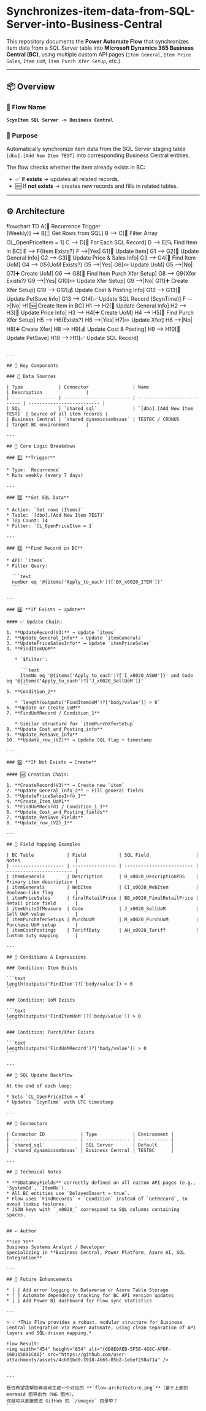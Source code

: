 # Synchronizes-item-data-from-SQL-Server-into-Business-Central

This repository documents the **Power Automate Flow** that synchronizes item data from a SQL Server table into **Microsoft Dynamics 365 Business Central (BC)**, using multiple custom API pages (`Item General`, `Item Price Sales`, `Item UoM`, `Item Purch Xfer Setup`, etc.).

---

## 📦 Overview

### 🔹 Flow Name
**`ScynItem SQL Server -> Business Central`**

### 🔹 Purpose
Automatically synchronize item data from the SQL Server staging table `[dbo].[Add New Item TEST]` into corresponding Business Central entities.

The flow checks whether the item already exists in BC:
- ✅ If **exists** → updates all related records.  
- 🆕 If **not exists** → creates new records and fills in related tables.

---

## ⚙️ Architecture


flowchart TD
    A[🔁 Recurrence Trigger<br>(Weekly)] --> B[🗄️ Get Rows from SQL]
    B --> C[🔎 Filter Array<br>CL_OpenPriceItem = 1]
    C --> D[🔁 For Each SQL Record]
    D --> E[🔍 Find Item in BC]
    E --> F{Item Exists?}
    F -->|Yes| G1[🧩 Update Item]
    G1 --> G2[🧩 Update General Info]
    G2 --> G3[🧩 Update Price & Sales Info]
    G3 --> G4[🔎 Find Item UoM]
    G4 --> G5{UoM Exists?}
    G5 -->|Yes| G6[✏️ Update UoM]
    G5 -->|No| G7[➕ Create UoM]
    G6 --> G8[🔎 Find Item Purch Xfer Setup]
    G8 --> G9{Xfer Exists?}
    G9 -->|Yes| G10[✏️ Update Xfer Setup]
    G9 -->|No| G11[➕ Create Xfer Setup]
    G10 --> G12[💰 Update Cost & Posting Info]
    G12 --> G13[🐾 Update PetSave Info]
    G13 --> G14[✅ Update SQL Record (ScynTime)]
    F -->|No| H1[🆕 Create Item in BC]
    H1 --> H2[🧩 Update General Info]
    H2 --> H3[🧩 Update Price Info]
    H3 --> H4[➕ Create UoM]
    H4 --> H5[🔎 Find Purch Xfer Setup]
    H5 --> H6{Exists?}
    H6 -->|Yes| H7[✏️ Update Xfer]
    H6 -->|No| H8[➕ Create Xfer]
    H8 --> H9[💰 Update Cost & Posting]
    H9 --> H10[🐾 Update PetSave]
    H10 --> H11[✅ Update SQL Record]
````

---

## 🧩 Key Components

### 🔹 Data Sources

| Type             | Connector                | Name                        | Description                |
| ---------------- | ------------------------ | --------------------------- | -------------------------- |
| SQL              | `shared_sql`             | `[dbo].[Add New Item TEST]` | Source of all item records |
| Business Central | `shared_dynamicssmbsaas` | TESTBC / CRONUS             | Target BC environment      |

---

## 🧠 Core Logic Breakdown

### 1️⃣ **Trigger**

* Type: `Recurrence`
* Runs weekly (every 7 days)

---

### 2️⃣ **Get SQL Data**

* Action: `Get rows (Items)`
* Table: `[dbo].[Add New Item TEST]`
* Top Count: 14
* Filter: `CL_OpenPriceItem = 1`

---

### 3️⃣ **Find Record in BC**

* API: `items`
* Filter Query:

  ```text
  number eq '@{items('Apply_to_each')?['BX_x0020_ITEM']}'
  ```

---

### 4️⃣ **If Exists → Update**

#### ✅ Update Chain:

1. **UpdateRecord(V3)** → Update `items`
2. **Update_General_Info** → Update `itemGenerals`
3. **UpdatePriceSalesInfo** → Update `itemPriceSales`
4. **FindItemUoM**

   * `$filter`:

     ```text
     ItemNo eq '@{items('Apply_to_each')?['I_x0020_ASWO']}' and Code eq '@{items('Apply_to_each')?['J_x0020_SellUoM']}'
     ```
5. **Condition_2**

   * `length(outputs('FindItemUoM')?['body/value']) > 0`
6. **Update or Create UoM**
7. **FindUoMRecord / Condition_1**

   * Similar structure for `itemPurchXferSetup`
8. **Update_Cost_and_Posting_info**
9. **Update_PetSave_Info**
10. **Update_row_(V2)** → Update SQL flag + timestamp

---

### 5️⃣ **If Not Exists → Create**

#### 🆕 Creation Chain:

1. **CreateRecord(V3)** → Create new `item`
2. **Update_General_Info_2** → Fill general fields
3. **UpdatePriceSalesInfo_1**
4. **Create_Item_UoM1**
5. **FindUoMRecord1 / Condition_1_1**
6. **Update_Cost_and_Posting_fields**
7. **Update_PetSave_Fields**
8. **Update_row_(V2)_1**

---

## 🧩 Field Mapping Examples

| BC Table            | Field            | SQL Field                 | Notes                    |
| ------------------- | ---------------- | ------------------------- | ------------------------ |
| itemGenerals        | Description      | D_x0020_DescriptionPOS    | Primary item description |
| itemGenerals        | WebItem          | CI_x0020_WebItem          | Boolean-like flag        |
| itemPriceSales      | finalRetailPrice | BB_x0020_FinalRetailPrice | Retail price field       |
| itemUnitsOfMeasure  | Code             | J_x0020_SellUoM           | Sell UoM value           |
| itemPurchXferSetups | PurchUoM         | M_x0020_PurchUoM          | Purchase UoM setup       |
| itemCostPostings    | TariffDuty       | AH_x0020_Tariff           | Custom duty mapping      |

---

## 🧩 Conditions & Expressions

### Condition: Item Exists

```text
length(outputs('FindItem')?['body/value']) > 0
```

### Condition: UoM Exists

```text
length(outputs('FindItemUoM')?['body/value']) > 0
```

### Condition: Purch/Xfer Exists

```text
length(outputs('FindUoMRecord')?['body/value']) > 0
```

---

## 🔁 SQL Update Backflow

At the end of each loop:

* Sets `CL_OpenPriceItem = 0`
* Updates `ScynTime` with UTC timestamp

---

## 📡 Connectors

| Connector ID             | Type             | Environment |
| ------------------------ | ---------------- | ----------- |
| `shared_sql`             | SQL Server       | Default     |
| `shared_dynamicssmbsaas` | Business Central | TESTBC      |

---

## 🧾 Technical Notes

* **ODataKeyFields** correctly defined on all custom API pages (e.g., `SystemId`, `ItemNo`).
* All BC entities use `DelayedInsert = true`.
* Flow uses `FindRecords` + `Condition` instead of `GetRecord`, to avoid lookup failures.
* JSON keys with `_x0020_` correspond to SQL columns containing spaces.


## ✍️ Author

**Joe Ye**
Business Systems Analyst / Developer
Specializing in **Business Central, Power Platform, Azure AI, SQL Integration**

---

## 🧠 Future Enhancements

* [ ] Add error logging to Dataverse or Azure Table Storage
* [ ] Automate dependency tracking for BC API version updates
* [ ] Add Power BI dashboard for Flow sync statistics

---

> 💡 *This Flow provides a robust, modular structure for Business Central integration via Power Automate, using clean separation of API layers and SQL-driven mapping.*

Flow Result:
<img width="454" height="854" alt="{6B8E0AEB-5F5B-488C-AFDF-160115881CA0}" src="https://github.com/user-attachments/assets/4cb01bd9-3918-4b65-85b2-1ebef258a71a" />


---

是否希望我帮你再自动生成一个对应的 **`flow-architecture.png`**（基于上面的 mermaid 图导出为 PNG 图片），  
你就可以直接放进 GitHub 的 `/images` 目录中？
```
